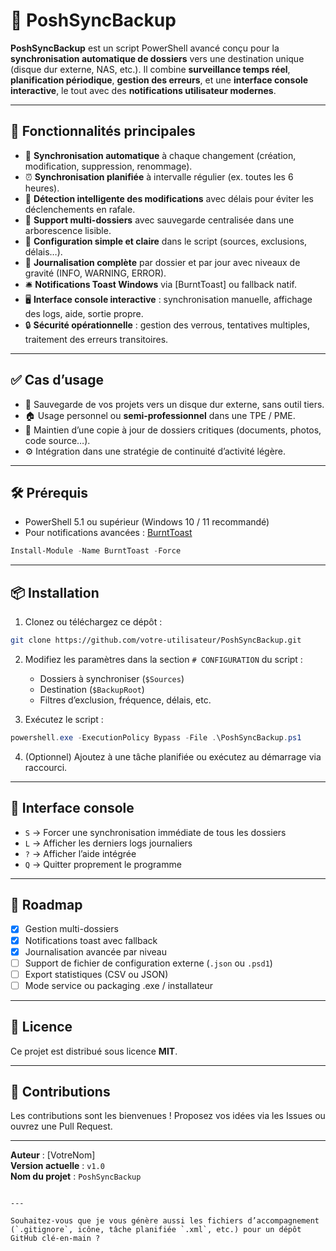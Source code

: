 # 💾 PoshSyncBackup

**PoshSyncBackup** est un script PowerShell avancé conçu pour la **synchronisation automatique de dossiers** vers une destination unique (disque dur externe, NAS, etc.). Il combine **surveillance temps réel**, **planification périodique**, **gestion des erreurs**, et une **interface console interactive**, le tout avec des **notifications utilisateur modernes**.

---

## 🚀 Fonctionnalités principales

- 🔄 **Synchronisation automatique** à chaque changement (création, modification, suppression, renommage).
- ⏰ **Synchronisation planifiée** à intervalle régulier (ex. toutes les 6 heures).
- 🧠 **Détection intelligente des modifications** avec délais pour éviter les déclenchements en rafale.
- 📁 **Support multi-dossiers** avec sauvegarde centralisée dans une arborescence lisible.
- 🔧 **Configuration simple et claire** dans le script (sources, exclusions, délais…).
- 📜 **Journalisation complète** par dossier et par jour avec niveaux de gravité (INFO, WARNING, ERROR).
- 🛎️ **Notifications Toast Windows** via [BurntToast] ou fallback natif.
- 🖥️ **Interface console interactive** : synchronisation manuelle, affichage des logs, aide, sortie propre.
- 🔒 **Sécurité opérationnelle** : gestion des verrous, tentatives multiples, traitement des erreurs transitoires.

---

## ✅ Cas d’usage

- 🔁 Sauvegarde de vos projets vers un disque dur externe, sans outil tiers.
- 🏠 Usage personnel ou **semi-professionnel** dans une TPE / PME.
- 📂 Maintien d’une copie à jour de dossiers critiques (documents, photos, code source…).
- ⚙️ Intégration dans une stratégie de continuité d’activité légère.

---

## 🛠️ Prérequis

- PowerShell 5.1 ou supérieur (Windows 10 / 11 recommandé)
- Pour notifications avancées : [BurntToast](https://github.com/Windos/BurntToast)

```powershell
Install-Module -Name BurntToast -Force
```

---

## 📦 Installation

1. Clonez ou téléchargez ce dépôt :

```bash
git clone https://github.com/votre-utilisateur/PoshSyncBackup.git
```

2. Modifiez les paramètres dans la section `# CONFIGURATION` du script :
   - Dossiers à synchroniser (`$Sources`)
   - Destination (`$BackupRoot`)
   - Filtres d’exclusion, fréquence, délais, etc.

3. Exécutez le script :

```powershell
powershell.exe -ExecutionPolicy Bypass -File .\PoshSyncBackup.ps1
```

4. (Optionnel) Ajoutez à une tâche planifiée ou exécutez au démarrage via raccourci.

---

## 🧭 Interface console

- `S` → Forcer une synchronisation immédiate de tous les dossiers
- `L` → Afficher les derniers logs journaliers
- `?` → Afficher l’aide intégrée
- `Q` → Quitter proprement le programme

---

## 🔄 Roadmap

- [x] Gestion multi-dossiers
- [x] Notifications toast avec fallback
- [x] Journalisation avancée par niveau
- [ ] Support de fichier de configuration externe (`.json` ou `.psd1`)
- [ ] Export statistiques (CSV ou JSON)
- [ ] Mode service ou packaging .exe / installateur

---

## 📄 Licence

Ce projet est distribué sous licence **MIT**.

---

## 🤝 Contributions

Les contributions sont les bienvenues ! Proposez vos idées via les Issues ou ouvrez une Pull Request.

---

**Auteur** : [VotreNom]  
**Version actuelle** : `v1.0`  
**Nom du projet** : `PoshSyncBackup`
```

---

Souhaitez-vous que je vous génère aussi les fichiers d’accompagnement (`.gitignore`, icône, tâche planifiée `.xml`, etc.) pour un dépôt GitHub clé-en-main ?
